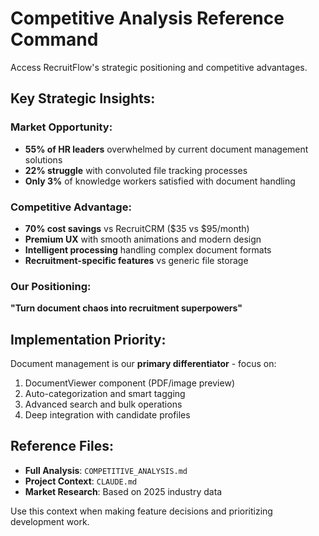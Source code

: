 # Competitive Analysis Reference Command

Access RecruitFlow's strategic positioning and competitive advantages.

## Key Strategic Insights:

### Market Opportunity:
- **55% of HR leaders** overwhelmed by current document management solutions
- **22% struggle** with convoluted file tracking processes
- **Only 3%** of knowledge workers satisfied with document handling

### Competitive Advantage:
- **70% cost savings** vs RecruitCRM ($35 vs $95/month)
- **Premium UX** with smooth animations and modern design
- **Intelligent processing** handling complex document formats
- **Recruitment-specific features** vs generic file storage

### Our Positioning:
**"Turn document chaos into recruitment superpowers"**

## Implementation Priority:
Document management is our **primary differentiator** - focus on:
1. DocumentViewer component (PDF/image preview)
2. Auto-categorization and smart tagging
3. Advanced search and bulk operations
4. Deep integration with candidate profiles

## Reference Files:
- **Full Analysis**: `COMPETITIVE_ANALYSIS.md`
- **Project Context**: `CLAUDE.md` 
- **Market Research**: Based on 2025 industry data

Use this context when making feature decisions and prioritizing development work.